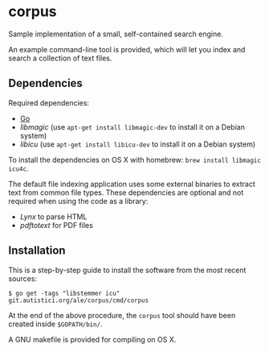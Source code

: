 corpus
======

Sample implementation of a small, self-contained search engine.

An example command-line tool is provided, which will let you index and search a collection of text files.

Dependencies
------------

Required dependencies:

 * [Go](http://golang.org/)
 * *libmagic* (use ``apt-get install libmagic-dev`` to install it on a
   Debian system)
 * *libicu* (use ``apt-get install libicu-dev`` to install it on a Debian
   system)

To install the dependencies on OS X with homebrew: ``brew install libmagic icu4c``.

The default file indexing application uses some external binaries to
extract text from common file types. These dependencies are optional
and not required when using the code as a library:

 * *Lynx* to parse HTML
 * *pdftotext* for PDF files


Installation
------------

This is a step-by-step guide to install the software from the most
recent sources:

```
$ go get -tags "libstemmer icu" git.autistici.org/ale/corpus/cmd/corpus
```

At the end of the above procedure, the `corpus` tool should have been
created inside ``$GOPATH/bin/``.

A GNU makefile is provided for compiling on OS X.

